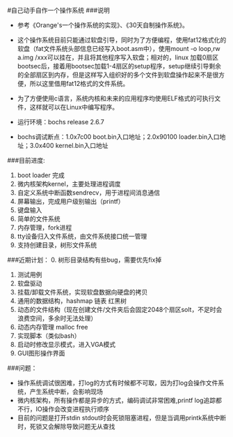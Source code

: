 #自己动手自作一个操作系统
###说明
* 参考《Orange's一个操作系统的实现》、《30天自制操作系统》。

* 这个操作系统目前只能通过软盘引导，同时为了方便编程，使用fat12格式化的软盘（fat文件系统头部信息已经写入boot.asm中），使用mount -o loop,rw a.img /xxx可以挂在，并且将其他程序写入软盘；相对的，linux 加载0扇区bootsec后，接着用bootsec加载1-4扇区的setup程序，setup继续引导剩余的全部扇区到内存，但是这样写入组织好的多个文件到软盘操作起来不是很方便，所以这里借用fat12格式的文件系统。

* 为了方便使用c语言，系统内核和未来的应用程序均使用ELF格式的可执行文件，这样就可以在Linux中编写程序。

* 运行环境：bochs release 2.6.7
* bochs调试断点：1.0x7c00 boot.bin入口地址；2.0x90100 loader.bin入口地址；3.0x400 kernel.bin入口地址

###目前进度:

1. boot loader 完成
2. 微内核架构kernel，主要处理进程调度
3. 自定义系统中断函数sendrecv，用于进程间消息通信
4. 屏幕输出，完成用户级别输出（printf）
5. 键盘输入
6. 简单的文件系统
7. 内存管理，fork进程
8. tty设备归入文件系统，由文件系统接口统一管理
9. 支持创建目录，树形文件系统

###近期计划：
0. 树形目录结构有些bug，需要优先fix掉
1. 测试用例
1. 软盘驱动
2. 挂载/卸载文件系统，实现软盘数据向硬盘的拷贝
2. 通用的数据结构，hashmap 链表 红黑树
3. 动态的文件结构（现在创建文件/文件夹后会固定2048个扇区solt，不足时会浪费空间，多余时无法处理）
4. 动态内存管理 malloc free
5. 实现脚本（类似bash）
6. 启动时修改显示模式，进入VGA模式
7. GUI图形操作界面

###问题：

* 操作系统调试很困难，打log的方式有时候都不可取，因为打log会操作文件系统，产生系统中断，会影响现场
* 微内核架构，所有操作都是异步的方式，编码调试非常困难,printf log追踪都不行，IO操作会改变进程执行顺序
* 目前的问题是打开stdin stdout时会死锁阻塞进程，但是当调用printk系统中断时，死锁又会解除导致问题无从查找
